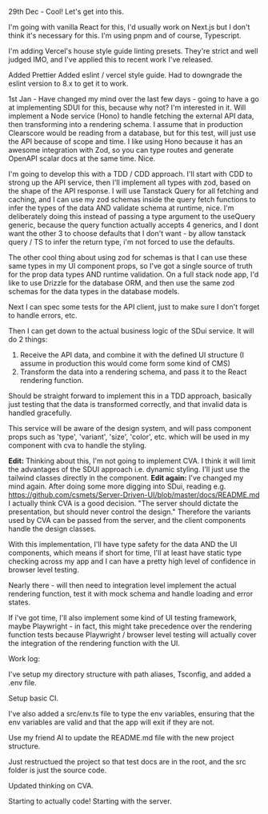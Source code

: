 29th Dec -
Cool! Let's get into this. 

I'm going with vanilla React for this, I'd usually work on Next.js but I don't think it's necessary for this. I'm using pnpm and of course, Typescript.

I'm adding Vercel's house style guide linting presets. They're strict and well judged IMO, and I've applied this to recent work I've released.

Added Prettier
Added eslint / vercel style guide. Had to downgrade the eslint version to 8.x to get it to work. 

1st Jan -
Have changed my mind over the last few days - going to have a go at implementing SDUI for this, because why not? I'm interested in it. Will implement a Node service (Hono) to handle fetching the external API data, then transforming into a rendering schema. I assume that in production Clearscore would be reading from a database, but for this test, will just use the API because of scope and time. I like using Hono because it has an awesome integration with Zod, so you can type routes and generate OpenAPI scalar docs at the same time. Nice.

I'm going to develop this with a TDD / CDD approach. I'll start with CDD to strong up the API service, then I'll implement all types with zod, based on the shape of the API response. I will use Tanstack Query for all fetching and caching, and I can use my zod schemas inside the query fetch functions to infer the types of the data AND validate schema at runtime, nice. I'm deliberately doing this instead of passing a type argument to the useQuery generic, because the query function actually accepts 4 generics, and I dont want the other 3 to choose defaults that I don't want - by allow tanstack query / TS to infer the return type, i'm not forced to use the defaults.

The other cool thing about using zod for schemas is that I can use these same types in my UI component props, so I've got a single source of truth for the prop data types AND runtime validation. On a full stack node app, I'd like to use Drizzle for the database ORM, and then use the same zod schemas for the data types in the database models.

Next I can spec some tests for the API client, just to make sure I don't forget to handle errors, etc.

Then I can get down to the actual business logic of the SDui service. It will do 2 things:
1. Receive the API data, and combine it with the defined UI structure (I assume in production this would come form some kind of CMS)
2. Transform the data into a rendering schema, and pass it to the React rendering function.

Should be straight forward to implement this in a TDD approach, basically just testing that the data is transformed correctly, and that invalid data is handled gracefully.

This service will be aware of the design system, and will pass component props such as 'type', 'variant', 'size', 'color', etc. which will be used in my component with cva to handle the styling.

**Edit:**
Thinking about this, I'm not going to implement CVA. I think it will limit the advantages of the SDUI approach i.e. dynamic styling. I'll just use the tailwind classes directly in the component.
**Edit again:**
I've changed my mind again. After doing some more digging into SDui, reading e.g. https://github.com/csmets/Server-Driven-UI/blob/master/docs/README.md I actually think CVA is a good decision. "The server should dictate the presentation, but should never control the design." Therefore the variants used by CVA can be passed from the server, and the client components handle the design classes.

With this implementation, I'll have type safety for the data AND the UI components, which means if short for time, I'll at least have static type checking across my app and I can have a pretty high level of confidence in browser level testing.

Nearly there - will then need to integration level implement the actual rendering function, test it with mock schema and handle loading and error states.

If i've got time, I'll also implement some kind of UI testing framework, maybe Playwright - in fact, this might take precedence over the rendering function tests because Playwright / browser level testing will actually cover the integration of the rendering function with the UI.


Work log:

I've setup my directory structure with path aliases, Tsconfig, and added a .env file.

Setup basic CI.

I've also added a src/env.ts file to type the env variables, ensuring that the env variables are valid and that the app will exit if they are not.

Use my friend AI to update the README.md file with the new project structure.

Just restructued the project so that test docs are in the root, and the src folder is just the source code.

Updated thinking on CVA.

Starting to actually code! Starting with the server. 



